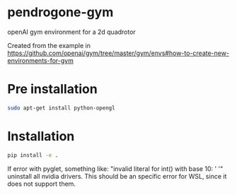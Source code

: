 # pendrogone-gym
openAI gym environment for a 2d quadrotor

Created from the example in https://github.com/openai/gym/tree/master/gym/envs#how-to-create-new-environments-for-gym

# Pre installation
```bash
sudo apt-get install python-opengl
```

# Installation

```bash
pip install -e .
```

If error with pyglet, something like: "invalid literal for int() with base 10: ' '" uninstall all nvidia drivers. This should be an specific error for WSL, since it does not support them.
